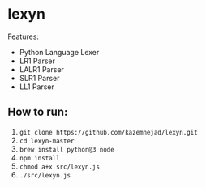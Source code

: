 # lexyn
Features:
- Python Language Lexer
- LR1 Parser
- LALR1 Parser
- SLR1 Parser
- LL1 Parser

## How to run:
1. `git clone https://github.com/kazemnejad/lexyn.git`
2. `cd lexyn-master`
3. `brew install python@3 node`
4. `npm install`
5. `chmod a+x src/lexyn.js`
6. `./src/lexyn.js`
